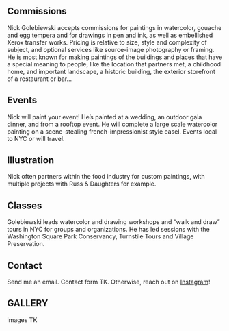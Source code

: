 ## Commissions

Nick Golebiewski accepts commissions for paintings in watercolor, gouache and egg tempera and for drawings in pen and ink, as well as embellished Xerox transfer works. Pricing is relative to size, style and complexity of subject, and optional services like source-image photography or framing. He is most known for making paintings of the buildings and places that have a special meaning to people, like the location that partners met, a childhood home, and important landscape, a historic building, the exterior storefront of a restaurant or bar...

## Events

Nick will paint your event! He’s painted at a wedding, an outdoor gala dinner, and from a rooftop event. He will complete a large scale watercolor painting on a scene-stealing french-impressionist style easel. Events local to NYC or will travel.

## Illustration

Nick often partners within the food industry for custom paintings, with multiple projects with Russ & Daughters for example.

## Classes

Golebiewski leads watercolor and drawing workshops and “walk and draw” tours in NYC for groups and organizations. He has led sessions with the Washington Square Park Conservancy, Turnstile Tours and Village Preservation.

## Contact

Send me an email. Contact form TK. Otherwise, reach out on [Instagram](https://www.instagram.com/nickgolebiewski/)! 

## GALLERY

images TK
